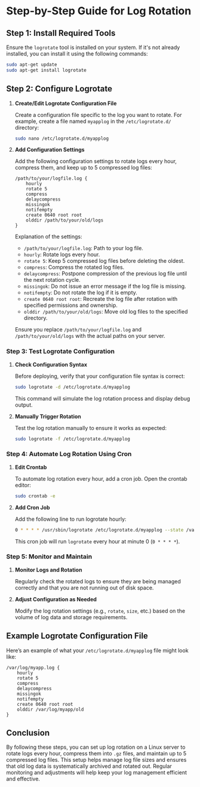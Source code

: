 # Step-by-Step Guide for Log Rotation

## Step 1: Install Required Tools

Ensure the `logrotate` tool is installed on your system. If it's not already installed, you can install it using the following commands:

```bash
sudo apt-get update
sudo apt-get install logrotate
```

## Step 2: Configure Logrotate

1. **Create/Edit Logrotate Configuration File**

   Create a configuration file specific to the log you want to rotate. For example, create a file named `myapplog` in the `/etc/logrotate.d/` directory:

   ```bash
   sudo nano /etc/logrotate.d/myapplog
   ```

2. **Add Configuration Settings**

   Add the following configuration settings to rotate logs every hour, compress them, and keep up to 5 compressed log files:

   ```text
   /path/to/your/logfile.log {
       hourly
       rotate 5
       compress
       delaycompress
       missingok
       notifempty
       create 0640 root root
       olddir /path/to/your/old/logs
   }
   ```

   Explanation of the settings:

   - `/path/to/your/logfile.log`: Path to your log file.
   - `hourly`: Rotate logs every hour.
   - `rotate 5`: Keep 5 compressed log files before deleting the oldest.
   - `compress`: Compress the rotated log files.
   - `delaycompress`: Postpone compression of the previous log file until the next rotation cycle.
   - `missingok`: Do not issue an error message if the log file is missing.
   - `notifempty`: Do not rotate the log if it is empty.
   - `create 0640 root root`: Recreate the log file after rotation with specified permissions and ownership.
   - `olddir /path/to/your/old/logs`: Move old log files to the specified directory.

   Ensure you replace `/path/to/your/logfile.log` and `/path/to/your/old/logs` with the actual paths on your server.

### Step 3: Test Logrotate Configuration

1. **Check Configuration Syntax**

   Before deploying, verify that your configuration file syntax is correct:

   ```bash
   sudo logrotate -d /etc/logrotate.d/myapplog
   ```

   This command will simulate the log rotation process and display debug output.

2. **Manually Trigger Rotation**

   Test the log rotation manually to ensure it works as expected:

   ```bash
   sudo logrotate -f /etc/logrotate.d/myapplog
   ```

### Step 4: Automate Log Rotation Using Cron

1. **Edit Crontab**

   To automate log rotation every hour, add a cron job. Open the crontab editor:

   ```bash
   sudo crontab -e
   ```

2. **Add Cron Job**

   Add the following line to run logrotate hourly:

   ```bash
   0 * * * * /usr/sbin/logrotate /etc/logrotate.d/myapplog --state /var/lib/logrotate/status
   ```

   This cron job will run `logrotate` every hour at minute 0 (`0 * * * *`).

### Step 5: Monitor and Maintain

1. **Monitor Logs and Rotation**

   Regularly check the rotated logs to ensure they are being managed correctly and that you are not running out of disk space.

2. **Adjust Configuration as Needed**

   Modify the log rotation settings (e.g., `rotate`, `size`, etc.) based on the volume of log data and storage requirements.

## Example Logrotate Configuration File

Here’s an example of what your `/etc/logrotate.d/myapplog` file might look like:

```text
/var/log/myapp.log {
    hourly
    rotate 5
    compress
    delaycompress
    missingok
    notifempty
    create 0640 root root
    olddir /var/log/myapp/old
}
```

## Conclusion

By following these steps, you can set up log rotation on a Linux server to rotate logs every hour, compress them into `.gz` files, and maintain up to 5 compressed log files. This setup helps manage log file sizes and ensures that old log data is systematically archived and rotated out. Regular monitoring and adjustments will help keep your log management efficient and effective.


